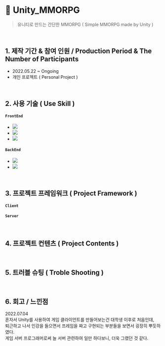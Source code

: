 # :pushpin: Unity_MMORPG
> 유니티로 만드는 간단한 MMORPG ( Simple MMORPG made by Unity )

</br>

## 1. 제작 기간 & 참여 인원 / Production Period & The Number of Participants
- 2022.05.22 ~ Ongoing
- 개인 프로젝트 ( Personal Project )

</br>

## 2. 사용 기술 ( Use Skill )
#### `FrontEnd`    
- <img src="https://img.shields.io/badge/Unity:2021.3.4f1-E8E8E8?style=flat&logo=Unity&logoColor=black"/>    
- <img src="https://img.shields.io/badge/Visual Studio 2022-5C2D91?style=flat&logo=Visual Studio&logoColor=white"/>    
- <img src="https://img.shields.io/badge/C%23-00599C?style=flat&logo=Csharp&logoColor=white"/>

#### `BackEnd`   
- <img src="https://img.shields.io/badge/Visual Studio 2022-5C2D91?style=flat&logo=Visual Studio&logoColor=white"/>   
- <img src="https://img.shields.io/badge/C%23-00599C?style=flat&logo=Csharp&logoColor=white"/>

</br>

## 3. 프로젝트 프레임워크 ( Project Framework )
#### `Client`   
#### `Server`   

</br>

## 4. 프로젝트 컨텐츠 ( Project Contents )   


</br>

## 5. 트러블 슈팅 ( Troble Shooting )

</br>

## 6. 회고 / 느낀점   
2022.07.04   
혼자서 Unity를 사용하여 게임 클라이언트를 만들어보는건 대학생 이후로 처음인데,   
퇴근하고 나서 인강을 들으면서 프레임을 짜고 구현되는 부분들을 보면서 굉장히 뿌듯하였다.   
게임 서버 프로그래머로써 늘 서버 관련하여 일만 하다보니, 더욱 그랬던 것 같다.   
